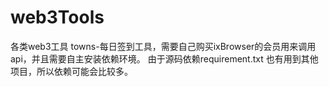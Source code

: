 # web3Tools
各类web3工具
towns-每日签到工具，需要自己购买ixBrowser的会员用来调用api，并且需要自主安装依赖环境。
由于源码依赖requirement.txt 也有用到其他项目，所以依赖可能会比较多。
